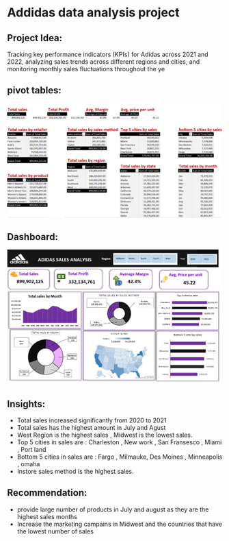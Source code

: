 # Addidas data analysis project
## Project Idea:
Tracking key performance indicators (KPIs) for Adidas across 2021 and 2022, analyzing sales trends across different regions and cities, and monitoring monthly sales fluctuations throughout the ye
## pivot tables:
![Adidas-sales-data-analysis-project-Excel](https://github.com/Arwa988/Adidas-sales-data-analysis-project-Excel-/blob/main/pivot-tables.png)
## Dashboard:
![Adidas-sales-data-analysis-project-Excel](https://github.com/Arwa988/Adidas-sales-data-analysis-project-Excel-/blob/main/Adidas%20sales%20dashboard.png)
## Insights:
- Total sales increased significantly from 2020 to 2021
- Total sales has the highest amount in July and Agust
- West Region is the highest sales , Midwest is the lowest sales.
- Top 5 cities in sales are : Charleston , New work , San Fransesco , Miami , Port land
- Bottom 5 cities in  sales are : Fargo , Milmauke, Des Moines , Minneapolis , omaha
- Instore sales method is the highest sales.
## Recommendation:
- provide large number of products in July and august as they are the highest sales months
- Increase the marketing campains in Midwest and the countries that have the lowest number of sales 


